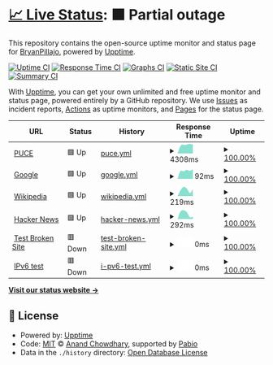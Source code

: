 # [📈 Live Status](https://BryanPillajo.github.io/monitoreo): <!--live status--> **🟧 Partial outage**

This repository contains the open-source uptime monitor and status page for [BryanPillajo](https://BryanPillajo.github.io/monitoreo), powered by [Upptime](https://github.com/upptime/upptime).

[![Uptime CI](https://github.com/BryanPillajo/monitoreo/workflows/Uptime%20CI/badge.svg)](https://github.com/BryanPillajo/monitoreo/actions?query=workflow%3A%22Uptime+CI%22)
[![Response Time CI](https://github.com/BryanPillajo/monitoreo/workflows/Response%20Time%20CI/badge.svg)](https://github.com/BryanPillajo/monitoreo/actions?query=workflow%3A%22Response+Time+CI%22)
[![Graphs CI](https://github.com/BryanPillajo/monitoreo/workflows/Graphs%20CI/badge.svg)](https://github.com/BryanPillajo/monitoreo/actions?query=workflow%3A%22Graphs+CI%22)
[![Static Site CI](https://github.com/BryanPillajo/monitoreo/workflows/Static%20Site%20CI/badge.svg)](https://github.com/BryanPillajo/monitoreo/actions?query=workflow%3A%22Static+Site+CI%22)
[![Summary CI](https://github.com/BryanPillajo/monitoreo/workflows/Summary%20CI/badge.svg)](https://github.com/BryanPillajo/monitoreo/actions?query=workflow%3A%22Summary+CI%22)

With [Upptime](https://upptime.js.org), you can get your own unlimited and free uptime monitor and status page, powered entirely by a GitHub repository. We use [Issues](https://github.com/BryanPillajo/monitoreo/issues) as incident reports, [Actions](https://github.com/BryanPillajo/monitoreo/actions) as uptime monitors, and [Pages](https://BryanPillajo.github.io/monitoreo) for the status page.

<!--start: status pages-->
<!-- This summary is generated by Upptime (https://github.com/upptime/upptime) -->
<!-- Do not edit this manually, your changes will be overwritten -->
<!-- prettier-ignore -->
| URL | Status | History | Response Time | Uptime |
| --- | ------ | ------- | ------------- | ------ |
| <img alt="" src="https://icons.duckduckgo.com/ip3/www.puce.edu.ec.ico" height="13"> [PUCE](https://www.puce.edu.ec/) | 🟩 Up | [puce.yml](https://github.com/BryanPillajo/monitoreo/commits/HEAD/history/puce.yml) | <details><summary><img alt="Response time graph" src="./graphs/puce/response-time-week.png" height="20"> 4308ms</summary><br><a href="https://BryanPillajo.github.io/monitoreo/history/puce"><img alt="Response time 4308" src="https://img.shields.io/endpoint?url=https%3A%2F%2Fraw.githubusercontent.com%2FBryanPillajo%2Fmonitoreo%2FHEAD%2Fapi%2Fpuce%2Fresponse-time.json"></a><br><a href="https://BryanPillajo.github.io/monitoreo/history/puce"><img alt="24-hour response time 4318" src="https://img.shields.io/endpoint?url=https%3A%2F%2Fraw.githubusercontent.com%2FBryanPillajo%2Fmonitoreo%2FHEAD%2Fapi%2Fpuce%2Fresponse-time-day.json"></a><br><a href="https://BryanPillajo.github.io/monitoreo/history/puce"><img alt="7-day response time 4308" src="https://img.shields.io/endpoint?url=https%3A%2F%2Fraw.githubusercontent.com%2FBryanPillajo%2Fmonitoreo%2FHEAD%2Fapi%2Fpuce%2Fresponse-time-week.json"></a><br><a href="https://BryanPillajo.github.io/monitoreo/history/puce"><img alt="30-day response time 4308" src="https://img.shields.io/endpoint?url=https%3A%2F%2Fraw.githubusercontent.com%2FBryanPillajo%2Fmonitoreo%2FHEAD%2Fapi%2Fpuce%2Fresponse-time-month.json"></a><br><a href="https://BryanPillajo.github.io/monitoreo/history/puce"><img alt="1-year response time 4308" src="https://img.shields.io/endpoint?url=https%3A%2F%2Fraw.githubusercontent.com%2FBryanPillajo%2Fmonitoreo%2FHEAD%2Fapi%2Fpuce%2Fresponse-time-year.json"></a></details> | <details><summary><a href="https://BryanPillajo.github.io/monitoreo/history/puce">100.00%</a></summary><a href="https://BryanPillajo.github.io/monitoreo/history/puce"><img alt="All-time uptime 100.00%" src="https://img.shields.io/endpoint?url=https%3A%2F%2Fraw.githubusercontent.com%2FBryanPillajo%2Fmonitoreo%2FHEAD%2Fapi%2Fpuce%2Fuptime.json"></a><br><a href="https://BryanPillajo.github.io/monitoreo/history/puce"><img alt="24-hour uptime 100.00%" src="https://img.shields.io/endpoint?url=https%3A%2F%2Fraw.githubusercontent.com%2FBryanPillajo%2Fmonitoreo%2FHEAD%2Fapi%2Fpuce%2Fuptime-day.json"></a><br><a href="https://BryanPillajo.github.io/monitoreo/history/puce"><img alt="7-day uptime 100.00%" src="https://img.shields.io/endpoint?url=https%3A%2F%2Fraw.githubusercontent.com%2FBryanPillajo%2Fmonitoreo%2FHEAD%2Fapi%2Fpuce%2Fuptime-week.json"></a><br><a href="https://BryanPillajo.github.io/monitoreo/history/puce"><img alt="30-day uptime 100.00%" src="https://img.shields.io/endpoint?url=https%3A%2F%2Fraw.githubusercontent.com%2FBryanPillajo%2Fmonitoreo%2FHEAD%2Fapi%2Fpuce%2Fuptime-month.json"></a><br><a href="https://BryanPillajo.github.io/monitoreo/history/puce"><img alt="1-year uptime 100.00%" src="https://img.shields.io/endpoint?url=https%3A%2F%2Fraw.githubusercontent.com%2FBryanPillajo%2Fmonitoreo%2FHEAD%2Fapi%2Fpuce%2Fuptime-year.json"></a></details>
| <img alt="" src="https://icons.duckduckgo.com/ip3/www.google.com.ico" height="13"> [Google](https://www.google.com) | 🟩 Up | [google.yml](https://github.com/BryanPillajo/monitoreo/commits/HEAD/history/google.yml) | <details><summary><img alt="Response time graph" src="./graphs/google/response-time-week.png" height="20"> 92ms</summary><br><a href="https://BryanPillajo.github.io/monitoreo/history/google"><img alt="Response time 92" src="https://img.shields.io/endpoint?url=https%3A%2F%2Fraw.githubusercontent.com%2FBryanPillajo%2Fmonitoreo%2FHEAD%2Fapi%2Fgoogle%2Fresponse-time.json"></a><br><a href="https://BryanPillajo.github.io/monitoreo/history/google"><img alt="24-hour response time 141" src="https://img.shields.io/endpoint?url=https%3A%2F%2Fraw.githubusercontent.com%2FBryanPillajo%2Fmonitoreo%2FHEAD%2Fapi%2Fgoogle%2Fresponse-time-day.json"></a><br><a href="https://BryanPillajo.github.io/monitoreo/history/google"><img alt="7-day response time 92" src="https://img.shields.io/endpoint?url=https%3A%2F%2Fraw.githubusercontent.com%2FBryanPillajo%2Fmonitoreo%2FHEAD%2Fapi%2Fgoogle%2Fresponse-time-week.json"></a><br><a href="https://BryanPillajo.github.io/monitoreo/history/google"><img alt="30-day response time 92" src="https://img.shields.io/endpoint?url=https%3A%2F%2Fraw.githubusercontent.com%2FBryanPillajo%2Fmonitoreo%2FHEAD%2Fapi%2Fgoogle%2Fresponse-time-month.json"></a><br><a href="https://BryanPillajo.github.io/monitoreo/history/google"><img alt="1-year response time 92" src="https://img.shields.io/endpoint?url=https%3A%2F%2Fraw.githubusercontent.com%2FBryanPillajo%2Fmonitoreo%2FHEAD%2Fapi%2Fgoogle%2Fresponse-time-year.json"></a></details> | <details><summary><a href="https://BryanPillajo.github.io/monitoreo/history/google">100.00%</a></summary><a href="https://BryanPillajo.github.io/monitoreo/history/google"><img alt="All-time uptime 100.00%" src="https://img.shields.io/endpoint?url=https%3A%2F%2Fraw.githubusercontent.com%2FBryanPillajo%2Fmonitoreo%2FHEAD%2Fapi%2Fgoogle%2Fuptime.json"></a><br><a href="https://BryanPillajo.github.io/monitoreo/history/google"><img alt="24-hour uptime 100.00%" src="https://img.shields.io/endpoint?url=https%3A%2F%2Fraw.githubusercontent.com%2FBryanPillajo%2Fmonitoreo%2FHEAD%2Fapi%2Fgoogle%2Fuptime-day.json"></a><br><a href="https://BryanPillajo.github.io/monitoreo/history/google"><img alt="7-day uptime 100.00%" src="https://img.shields.io/endpoint?url=https%3A%2F%2Fraw.githubusercontent.com%2FBryanPillajo%2Fmonitoreo%2FHEAD%2Fapi%2Fgoogle%2Fuptime-week.json"></a><br><a href="https://BryanPillajo.github.io/monitoreo/history/google"><img alt="30-day uptime 100.00%" src="https://img.shields.io/endpoint?url=https%3A%2F%2Fraw.githubusercontent.com%2FBryanPillajo%2Fmonitoreo%2FHEAD%2Fapi%2Fgoogle%2Fuptime-month.json"></a><br><a href="https://BryanPillajo.github.io/monitoreo/history/google"><img alt="1-year uptime 100.00%" src="https://img.shields.io/endpoint?url=https%3A%2F%2Fraw.githubusercontent.com%2FBryanPillajo%2Fmonitoreo%2FHEAD%2Fapi%2Fgoogle%2Fuptime-year.json"></a></details>
| <img alt="" src="https://icons.duckduckgo.com/ip3/en.wikipedia.org.ico" height="13"> [Wikipedia](https://en.wikipedia.org) | 🟩 Up | [wikipedia.yml](https://github.com/BryanPillajo/monitoreo/commits/HEAD/history/wikipedia.yml) | <details><summary><img alt="Response time graph" src="./graphs/wikipedia/response-time-week.png" height="20"> 219ms</summary><br><a href="https://BryanPillajo.github.io/monitoreo/history/wikipedia"><img alt="Response time 219" src="https://img.shields.io/endpoint?url=https%3A%2F%2Fraw.githubusercontent.com%2FBryanPillajo%2Fmonitoreo%2FHEAD%2Fapi%2Fwikipedia%2Fresponse-time.json"></a><br><a href="https://BryanPillajo.github.io/monitoreo/history/wikipedia"><img alt="24-hour response time 376" src="https://img.shields.io/endpoint?url=https%3A%2F%2Fraw.githubusercontent.com%2FBryanPillajo%2Fmonitoreo%2FHEAD%2Fapi%2Fwikipedia%2Fresponse-time-day.json"></a><br><a href="https://BryanPillajo.github.io/monitoreo/history/wikipedia"><img alt="7-day response time 219" src="https://img.shields.io/endpoint?url=https%3A%2F%2Fraw.githubusercontent.com%2FBryanPillajo%2Fmonitoreo%2FHEAD%2Fapi%2Fwikipedia%2Fresponse-time-week.json"></a><br><a href="https://BryanPillajo.github.io/monitoreo/history/wikipedia"><img alt="30-day response time 219" src="https://img.shields.io/endpoint?url=https%3A%2F%2Fraw.githubusercontent.com%2FBryanPillajo%2Fmonitoreo%2FHEAD%2Fapi%2Fwikipedia%2Fresponse-time-month.json"></a><br><a href="https://BryanPillajo.github.io/monitoreo/history/wikipedia"><img alt="1-year response time 219" src="https://img.shields.io/endpoint?url=https%3A%2F%2Fraw.githubusercontent.com%2FBryanPillajo%2Fmonitoreo%2FHEAD%2Fapi%2Fwikipedia%2Fresponse-time-year.json"></a></details> | <details><summary><a href="https://BryanPillajo.github.io/monitoreo/history/wikipedia">100.00%</a></summary><a href="https://BryanPillajo.github.io/monitoreo/history/wikipedia"><img alt="All-time uptime 100.00%" src="https://img.shields.io/endpoint?url=https%3A%2F%2Fraw.githubusercontent.com%2FBryanPillajo%2Fmonitoreo%2FHEAD%2Fapi%2Fwikipedia%2Fuptime.json"></a><br><a href="https://BryanPillajo.github.io/monitoreo/history/wikipedia"><img alt="24-hour uptime 100.00%" src="https://img.shields.io/endpoint?url=https%3A%2F%2Fraw.githubusercontent.com%2FBryanPillajo%2Fmonitoreo%2FHEAD%2Fapi%2Fwikipedia%2Fuptime-day.json"></a><br><a href="https://BryanPillajo.github.io/monitoreo/history/wikipedia"><img alt="7-day uptime 100.00%" src="https://img.shields.io/endpoint?url=https%3A%2F%2Fraw.githubusercontent.com%2FBryanPillajo%2Fmonitoreo%2FHEAD%2Fapi%2Fwikipedia%2Fuptime-week.json"></a><br><a href="https://BryanPillajo.github.io/monitoreo/history/wikipedia"><img alt="30-day uptime 100.00%" src="https://img.shields.io/endpoint?url=https%3A%2F%2Fraw.githubusercontent.com%2FBryanPillajo%2Fmonitoreo%2FHEAD%2Fapi%2Fwikipedia%2Fuptime-month.json"></a><br><a href="https://BryanPillajo.github.io/monitoreo/history/wikipedia"><img alt="1-year uptime 100.00%" src="https://img.shields.io/endpoint?url=https%3A%2F%2Fraw.githubusercontent.com%2FBryanPillajo%2Fmonitoreo%2FHEAD%2Fapi%2Fwikipedia%2Fuptime-year.json"></a></details>
| <img alt="" src="https://icons.duckduckgo.com/ip3/news.ycombinator.com.ico" height="13"> [Hacker News](https://news.ycombinator.com) | 🟩 Up | [hacker-news.yml](https://github.com/BryanPillajo/monitoreo/commits/HEAD/history/hacker-news.yml) | <details><summary><img alt="Response time graph" src="./graphs/hacker-news/response-time-week.png" height="20"> 292ms</summary><br><a href="https://BryanPillajo.github.io/monitoreo/history/hacker-news"><img alt="Response time 292" src="https://img.shields.io/endpoint?url=https%3A%2F%2Fraw.githubusercontent.com%2FBryanPillajo%2Fmonitoreo%2FHEAD%2Fapi%2Fhacker-news%2Fresponse-time.json"></a><br><a href="https://BryanPillajo.github.io/monitoreo/history/hacker-news"><img alt="24-hour response time 192" src="https://img.shields.io/endpoint?url=https%3A%2F%2Fraw.githubusercontent.com%2FBryanPillajo%2Fmonitoreo%2FHEAD%2Fapi%2Fhacker-news%2Fresponse-time-day.json"></a><br><a href="https://BryanPillajo.github.io/monitoreo/history/hacker-news"><img alt="7-day response time 292" src="https://img.shields.io/endpoint?url=https%3A%2F%2Fraw.githubusercontent.com%2FBryanPillajo%2Fmonitoreo%2FHEAD%2Fapi%2Fhacker-news%2Fresponse-time-week.json"></a><br><a href="https://BryanPillajo.github.io/monitoreo/history/hacker-news"><img alt="30-day response time 292" src="https://img.shields.io/endpoint?url=https%3A%2F%2Fraw.githubusercontent.com%2FBryanPillajo%2Fmonitoreo%2FHEAD%2Fapi%2Fhacker-news%2Fresponse-time-month.json"></a><br><a href="https://BryanPillajo.github.io/monitoreo/history/hacker-news"><img alt="1-year response time 292" src="https://img.shields.io/endpoint?url=https%3A%2F%2Fraw.githubusercontent.com%2FBryanPillajo%2Fmonitoreo%2FHEAD%2Fapi%2Fhacker-news%2Fresponse-time-year.json"></a></details> | <details><summary><a href="https://BryanPillajo.github.io/monitoreo/history/hacker-news">100.00%</a></summary><a href="https://BryanPillajo.github.io/monitoreo/history/hacker-news"><img alt="All-time uptime 100.00%" src="https://img.shields.io/endpoint?url=https%3A%2F%2Fraw.githubusercontent.com%2FBryanPillajo%2Fmonitoreo%2FHEAD%2Fapi%2Fhacker-news%2Fuptime.json"></a><br><a href="https://BryanPillajo.github.io/monitoreo/history/hacker-news"><img alt="24-hour uptime 100.00%" src="https://img.shields.io/endpoint?url=https%3A%2F%2Fraw.githubusercontent.com%2FBryanPillajo%2Fmonitoreo%2FHEAD%2Fapi%2Fhacker-news%2Fuptime-day.json"></a><br><a href="https://BryanPillajo.github.io/monitoreo/history/hacker-news"><img alt="7-day uptime 100.00%" src="https://img.shields.io/endpoint?url=https%3A%2F%2Fraw.githubusercontent.com%2FBryanPillajo%2Fmonitoreo%2FHEAD%2Fapi%2Fhacker-news%2Fuptime-week.json"></a><br><a href="https://BryanPillajo.github.io/monitoreo/history/hacker-news"><img alt="30-day uptime 100.00%" src="https://img.shields.io/endpoint?url=https%3A%2F%2Fraw.githubusercontent.com%2FBryanPillajo%2Fmonitoreo%2FHEAD%2Fapi%2Fhacker-news%2Fuptime-month.json"></a><br><a href="https://BryanPillajo.github.io/monitoreo/history/hacker-news"><img alt="1-year uptime 100.00%" src="https://img.shields.io/endpoint?url=https%3A%2F%2Fraw.githubusercontent.com%2FBryanPillajo%2Fmonitoreo%2FHEAD%2Fapi%2Fhacker-news%2Fuptime-year.json"></a></details>
| <img alt="" src="https://icons.duckduckgo.com/ip3/thissitedoesnotexist.koj.co.ico" height="13"> [Test Broken Site](https://thissitedoesnotexist.koj.co) | 🟥 Down | [test-broken-site.yml](https://github.com/BryanPillajo/monitoreo/commits/HEAD/history/test-broken-site.yml) | <details><summary><img alt="Response time graph" src="./graphs/test-broken-site/response-time-week.png" height="20"> 0ms</summary><br><a href="https://BryanPillajo.github.io/monitoreo/history/test-broken-site"><img alt="Response time 0" src="https://img.shields.io/endpoint?url=https%3A%2F%2Fraw.githubusercontent.com%2FBryanPillajo%2Fmonitoreo%2FHEAD%2Fapi%2Ftest-broken-site%2Fresponse-time.json"></a><br><a href="https://BryanPillajo.github.io/monitoreo/history/test-broken-site"><img alt="24-hour response time 0" src="https://img.shields.io/endpoint?url=https%3A%2F%2Fraw.githubusercontent.com%2FBryanPillajo%2Fmonitoreo%2FHEAD%2Fapi%2Ftest-broken-site%2Fresponse-time-day.json"></a><br><a href="https://BryanPillajo.github.io/monitoreo/history/test-broken-site"><img alt="7-day response time 0" src="https://img.shields.io/endpoint?url=https%3A%2F%2Fraw.githubusercontent.com%2FBryanPillajo%2Fmonitoreo%2FHEAD%2Fapi%2Ftest-broken-site%2Fresponse-time-week.json"></a><br><a href="https://BryanPillajo.github.io/monitoreo/history/test-broken-site"><img alt="30-day response time 0" src="https://img.shields.io/endpoint?url=https%3A%2F%2Fraw.githubusercontent.com%2FBryanPillajo%2Fmonitoreo%2FHEAD%2Fapi%2Ftest-broken-site%2Fresponse-time-month.json"></a><br><a href="https://BryanPillajo.github.io/monitoreo/history/test-broken-site"><img alt="1-year response time 0" src="https://img.shields.io/endpoint?url=https%3A%2F%2Fraw.githubusercontent.com%2FBryanPillajo%2Fmonitoreo%2FHEAD%2Fapi%2Ftest-broken-site%2Fresponse-time-year.json"></a></details> | <details><summary><a href="https://BryanPillajo.github.io/monitoreo/history/test-broken-site">100.00%</a></summary><a href="https://BryanPillajo.github.io/monitoreo/history/test-broken-site"><img alt="All-time uptime 100.00%" src="https://img.shields.io/endpoint?url=https%3A%2F%2Fraw.githubusercontent.com%2FBryanPillajo%2Fmonitoreo%2FHEAD%2Fapi%2Ftest-broken-site%2Fuptime.json"></a><br><a href="https://BryanPillajo.github.io/monitoreo/history/test-broken-site"><img alt="24-hour uptime 100.00%" src="https://img.shields.io/endpoint?url=https%3A%2F%2Fraw.githubusercontent.com%2FBryanPillajo%2Fmonitoreo%2FHEAD%2Fapi%2Ftest-broken-site%2Fuptime-day.json"></a><br><a href="https://BryanPillajo.github.io/monitoreo/history/test-broken-site"><img alt="7-day uptime 100.00%" src="https://img.shields.io/endpoint?url=https%3A%2F%2Fraw.githubusercontent.com%2FBryanPillajo%2Fmonitoreo%2FHEAD%2Fapi%2Ftest-broken-site%2Fuptime-week.json"></a><br><a href="https://BryanPillajo.github.io/monitoreo/history/test-broken-site"><img alt="30-day uptime 100.00%" src="https://img.shields.io/endpoint?url=https%3A%2F%2Fraw.githubusercontent.com%2FBryanPillajo%2Fmonitoreo%2FHEAD%2Fapi%2Ftest-broken-site%2Fuptime-month.json"></a><br><a href="https://BryanPillajo.github.io/monitoreo/history/test-broken-site"><img alt="1-year uptime 100.00%" src="https://img.shields.io/endpoint?url=https%3A%2F%2Fraw.githubusercontent.com%2FBryanPillajo%2Fmonitoreo%2FHEAD%2Fapi%2Ftest-broken-site%2Fuptime-year.json"></a></details>
| <img alt="" src="https://icons.duckduckgo.com/ip3/null.ico" height="13"> [IPv6 test](forwardemail.net) | 🟥 Down | [i-pv6-test.yml](https://github.com/BryanPillajo/monitoreo/commits/HEAD/history/i-pv6-test.yml) | <details><summary><img alt="Response time graph" src="./graphs/i-pv6-test/response-time-week.png" height="20"> 0ms</summary><br><a href="https://BryanPillajo.github.io/monitoreo/history/i-pv6-test"><img alt="Response time 0" src="https://img.shields.io/endpoint?url=https%3A%2F%2Fraw.githubusercontent.com%2FBryanPillajo%2Fmonitoreo%2FHEAD%2Fapi%2Fi-pv6-test%2Fresponse-time.json"></a><br><a href="https://BryanPillajo.github.io/monitoreo/history/i-pv6-test"><img alt="24-hour response time 0" src="https://img.shields.io/endpoint?url=https%3A%2F%2Fraw.githubusercontent.com%2FBryanPillajo%2Fmonitoreo%2FHEAD%2Fapi%2Fi-pv6-test%2Fresponse-time-day.json"></a><br><a href="https://BryanPillajo.github.io/monitoreo/history/i-pv6-test"><img alt="7-day response time 0" src="https://img.shields.io/endpoint?url=https%3A%2F%2Fraw.githubusercontent.com%2FBryanPillajo%2Fmonitoreo%2FHEAD%2Fapi%2Fi-pv6-test%2Fresponse-time-week.json"></a><br><a href="https://BryanPillajo.github.io/monitoreo/history/i-pv6-test"><img alt="30-day response time 0" src="https://img.shields.io/endpoint?url=https%3A%2F%2Fraw.githubusercontent.com%2FBryanPillajo%2Fmonitoreo%2FHEAD%2Fapi%2Fi-pv6-test%2Fresponse-time-month.json"></a><br><a href="https://BryanPillajo.github.io/monitoreo/history/i-pv6-test"><img alt="1-year response time 0" src="https://img.shields.io/endpoint?url=https%3A%2F%2Fraw.githubusercontent.com%2FBryanPillajo%2Fmonitoreo%2FHEAD%2Fapi%2Fi-pv6-test%2Fresponse-time-year.json"></a></details> | <details><summary><a href="https://BryanPillajo.github.io/monitoreo/history/i-pv6-test">100.00%</a></summary><a href="https://BryanPillajo.github.io/monitoreo/history/i-pv6-test"><img alt="All-time uptime 100.00%" src="https://img.shields.io/endpoint?url=https%3A%2F%2Fraw.githubusercontent.com%2FBryanPillajo%2Fmonitoreo%2FHEAD%2Fapi%2Fi-pv6-test%2Fuptime.json"></a><br><a href="https://BryanPillajo.github.io/monitoreo/history/i-pv6-test"><img alt="24-hour uptime 100.00%" src="https://img.shields.io/endpoint?url=https%3A%2F%2Fraw.githubusercontent.com%2FBryanPillajo%2Fmonitoreo%2FHEAD%2Fapi%2Fi-pv6-test%2Fuptime-day.json"></a><br><a href="https://BryanPillajo.github.io/monitoreo/history/i-pv6-test"><img alt="7-day uptime 100.00%" src="https://img.shields.io/endpoint?url=https%3A%2F%2Fraw.githubusercontent.com%2FBryanPillajo%2Fmonitoreo%2FHEAD%2Fapi%2Fi-pv6-test%2Fuptime-week.json"></a><br><a href="https://BryanPillajo.github.io/monitoreo/history/i-pv6-test"><img alt="30-day uptime 100.00%" src="https://img.shields.io/endpoint?url=https%3A%2F%2Fraw.githubusercontent.com%2FBryanPillajo%2Fmonitoreo%2FHEAD%2Fapi%2Fi-pv6-test%2Fuptime-month.json"></a><br><a href="https://BryanPillajo.github.io/monitoreo/history/i-pv6-test"><img alt="1-year uptime 100.00%" src="https://img.shields.io/endpoint?url=https%3A%2F%2Fraw.githubusercontent.com%2FBryanPillajo%2Fmonitoreo%2FHEAD%2Fapi%2Fi-pv6-test%2Fuptime-year.json"></a></details>

<!--end: status pages-->

[**Visit our status website →**](https://BryanPillajo.github.io/monitoreo)

## 📄 License

- Powered by: [Upptime](https://github.com/upptime/upptime)
- Code: [MIT](./LICENSE) © [Anand Chowdhary](https://anandchowdhary.com), supported by [Pabio](https://pabio.com)
- Data in the `./history` directory: [Open Database License](https://opendatacommons.org/licenses/odbl/1-0/)
